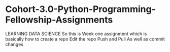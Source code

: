 # Cohort-3.0-Python-Programming-Fellowship-Assignments
LEARNING DATA SCIENCE
So this is Week one assignment
which is basically how to 
create a repo
Edit the repo
Push and Pull
As well as commit changes 
